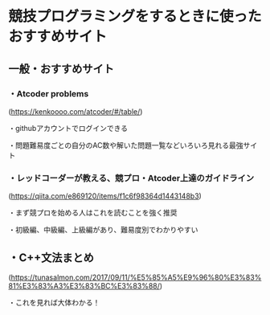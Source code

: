 # 競技プログラミングをするときに使ったおすすめサイト

## 一般・おすすめサイト
### ・Atcoder problems 
(https://kenkoooo.com/atcoder/#/table/)

・githubアカウントでログインできる

・問題難易度ごとの自分のAC数や解いた問題一覧などいろいろ見れる最強サイト

### ・レッドコーダーが教える、競プロ・Atcoder上達のガイドライン
(https://qiita.com/e869120/items/f1c6f98364d1443148b3)

・まず競プロを始める人はこれを読むことを強く推奨

・初級編、中級編、上級編があり、難易度別でわかりやすい

## ・C++文法まとめ
(https://tunasalmon.com/2017/09/11/%E5%85%A5%E9%96%80%E3%83%81%E3%83%A3%E3%83%BC%E3%83%88/)

・これを見れば大体わかる！
